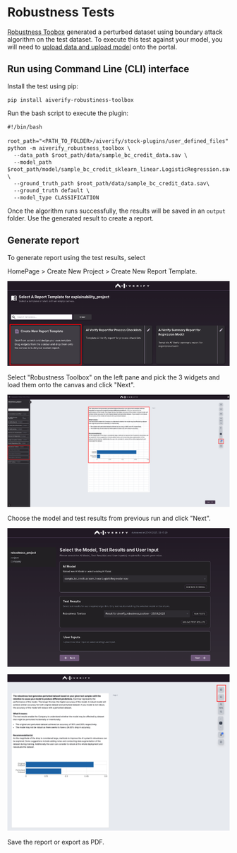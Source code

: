 # Robustness Tests 

[Robustness Toobox](https://pypi.org/project/aiverify-robustness-toolbox/) generated a perturbed dataset using boundary attack algorithm on the test dataset. To execute this test against your model, you will need to [upload data and upload model](../getting-started.md) onto the portal. 

## Run using Command Line (CLI) interface

Install the test using pip:

```
pip install aiverify-robustiness-toolbox
```

Run the bash script to execute the plugin:

```
#!/bin/bash

root_path="<PATH_TO_FOLDER>/aiverify/stock-plugins/user_defined_files"
python -m aiverify_robustness_toolbox \
  --data_path $root_path/data/sample_bc_credit_data.sav \
  --model_path $root_path/model/sample_bc_credit_sklearn_linear.LogisticRegression.sav \
  --ground_truth_path $root_path/data/sample_bc_credit_data.sav\
  --ground_truth default \
  --model_type CLASSIFICATION
```

Once the algorithm runs successfully, the results will be saved in an `output` folder.
Use the generated result to create a report.


## Generate report

To generate report using the test results, select

HomePage > Create New Project  > Create New Report Template.

![aivf2-0-explainability-new-template](../res/detailed-guide/explainability-new-template.png)


Select "Robustness Toolbox" on the left pane and pick the 3 widgets and load them onto the canvas and click "Next".


![aivf2-0-robustness-canvas](../res/detailed-guide/robustness-canvas.png)

Choose the model and test results from previous run and click "Next".

![aivf2-0-robustness-model-selection](../res/detailed-guide/robustness-model-selection.png)

![aivf2-0-robustness-save](../res/detailed-guide/robustness-save.png)


Save the report or export as PDF.